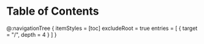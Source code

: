 
Table of Contents
=================

@:navigationTree {
  itemStyles  = [toc]
  excludeRoot = true
  entries     = [ { target = "/", depth = 4 } ]
}
